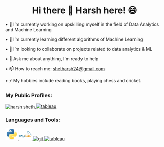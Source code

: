 ### <h1 align="center">Hi there 👋 Harsh here! :smile: </h1>
<!--
**shetharsh24/shetharsh24** is a ✨ _special_ ✨ repository because its `README.md` (this file) appears on your GitHub profile.
Here are some ideas to get you started:
-->
•	🔭 I’m currently working on upskilling myself in the field of Data Analytics and Machine Learning

•	🌱 I’m currently learning different algorithms of Machine Learning

•	👯 I’m looking to collaborate on projects related to data analytics & ML

•	💬 Ask me about anything, I'm ready to help

•	📫 How to reach me: shetharsh24@gmail.com

•	⚡ My hobbies include reading books, playing chess and cricket.


<h3 align="left">My Public Profiles:</h3>
<p align="left">
<a href=https://www.linkedin.com/in/shetharsh24/>
      <img align="center" src="https://raw.githubusercontent.com/rahuldkjain/github-profile-readme-generator/master/src/images/icons/Social/linked-in-alt.svg" alt="harsh sheth" height="30" width="40" />
</a>


<a href=https://public.tableau.com/app/profile/harsheth>
      <img src='https://user-images.githubusercontent.com/69078745/136390251-f1ef5c4a-55ec-4892-9051-f87103579106.png' alt="tableau" width="40" height="40">
</a>
</p>

<h3 align="left">Languages and Tools:</h3>

<a href="https://www.python.org" target="_blank"> 
  <img src="https://raw.githubusercontent.com/devicons/devicon/master/icons/python/python-original.svg" alt="python" width="40" height="40"/>
</a>

<a href="https://www.mysql.com/" target="_blank">
  <img src="https://raw.githubusercontent.com/devicons/devicon/master/icons/mysql/mysql-original-wordmark.svg" alt="mysql" width="40" height="40"/>
</a>

<a href="https://git-scm.com/" target="_blank"> 
  <img src="https://www.vectorlogo.zone/logos/git-scm/git-scm-icon.svg" alt="git" width="40" height="40"/> 
</a>

<a href=https://public.tableau.com/>
      <img src='https://user-images.githubusercontent.com/69078745/136390251-f1ef5c4a-55ec-4892-9051-f87103579106.png' alt="tableau" width="40" height="40">
</a>




